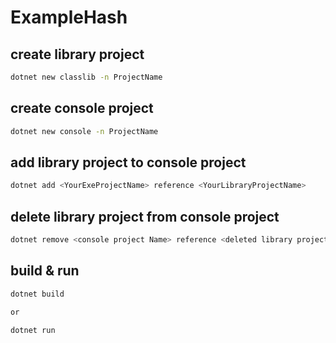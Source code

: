 # ExampleHash

## create library project

```sh
dotnet new classlib -n ProjectName
```

## create console project

```sh
dotnet new console -n ProjectName
```

## add library project to console project

```sh
dotnet add <YourExeProjectName> reference <YourLibraryProjectName>
```

## delete library project from console project 

```sh
dotnet remove <console project Name> reference <deleted library project Name>
```

## build & run

```sh
dotnet build 

or 

dotnet run 
```
